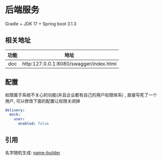 # 后端服务

Gradle + JDK 17 + Spring boot 3.1.3  

## 相关地址

| 功能  |                   地址                   |
|:---:|:--------------------------------------:|
| doc | http:127.0.0.1:8080/swagger/index.html |


## 配置
权限属于系统不关心的功能(并且企业都有自己的用户权限体系) , 直接写死了一个用户, 可以修改下面的配置让权限关闭掉

```yaml
delivery:
  mock:
    user:
      enabled: false
```

## 引用
名字随机生成: [name-builder](https://github.com/YeautyYE/name-builder/tree/master)
